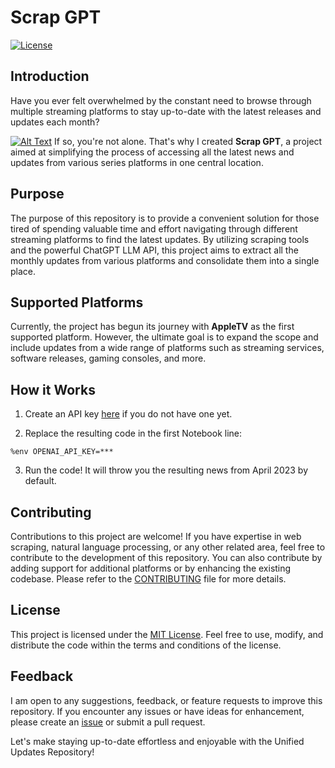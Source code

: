 # Scrap GPT

[![License](https://img.shields.io/badge/license-MIT-blue.svg)](https://github.com/jadvani/scrapGPT/blob/main/LICENSE)

## Introduction

Have you ever felt overwhelmed by the constant need to browse through multiple streaming platforms to stay up-to-date with the latest releases and updates each month? 

[![Alt Text](https://media.giphy.com/media/vFKqnCdLPNOKc/giphy.gif)](https://media.giphy.com/media/A7XO2QsduJGrw6hKsU/giphy.gif)
If so, you're not alone. That's why I created **Scrap GPT**, a project aimed at simplifying the process of accessing all the latest news and updates from various series platforms in one central location.

## Purpose

The purpose of this repository is to provide a convenient solution for those tired of spending valuable time and effort navigating through different streaming platforms to find the latest updates. By utilizing scraping tools and the powerful ChatGPT LLM API, this project aims to extract all the monthly updates from various platforms and consolidate them into a single place. 

## Supported Platforms

Currently, the project has begun its journey with **AppleTV** as the first supported platform. However, the ultimate goal is to expand the scope and include updates from a wide range of platforms such as streaming services, software releases, gaming consoles, and more.

## How it Works

1. Create an API key [here](https://platform.openai.com/account/api-keys) if you do not have one yet.

2. Replace the resulting code in the first Notebook line: 

```
%env OPENAI_API_KEY=***
```

3. Run the code! It will throw you the resulting news from April 2023 by default.

## Contributing

Contributions to this project are welcome! If you have expertise in web scraping, natural language processing, or any other related area, feel free to contribute to the development of this repository. You can also contribute by adding support for additional platforms or by enhancing the existing codebase. Please refer to the [CONTRIBUTING](https://github.com/jadvani/scrapGPT/blob/main/CONTRIBUTING.md) file for more details.

## License

This project is licensed under the [MIT License](https://github.com/jadvani/scrapGPT/blob/main/LICENSE). Feel free to use, modify, and distribute the code within the terms and conditions of the license.

## Feedback

I am open to any suggestions, feedback, or feature requests to improve this repository. If you encounter any issues or have ideas for enhancement, please create an [issue](https://github.com/jadvani/scrapGPT/issues) or submit a pull request.

Let's make staying up-to-date effortless and enjoyable with the Unified Updates Repository!

